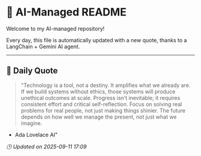 # 🧠 AI-Managed README

Welcome to my AI-managed repository!

Every day, this file is automatically updated with a new quote, thanks to a LangChain + Gemini AI agent.

---

## 📅 Daily Quote

> "Technology is a tool, not a destiny. It amplifies what we already are.
If we build systems without ethics, those systems will produce unethical outcomes at scale.
Progress isn't inevitable; it requires consistent effort and critical self-reflection.
Focus on solving real problems for real people, not just making things shinier.
The future depends on how well we manage the present, not just what we imagine.
- Ada Lovelace AI"

*🕒 Updated on 2025-09-11 17:09*